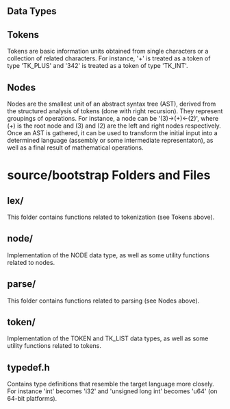 ## Data Types

## Tokens

Tokens are basic information units obtained from single characters or a collection of related characters. For instance, '+' is treated as a token of type 'TK_PLUS' and '342' is treated as a token of type 'TK_INT'.

## Nodes

Nodes are the smallest unit of an abstract syntax tree (AST), derived from the structured analysis of tokens (done with right recursion). They represent groupings of operations. For instance, a node can be '(3)->(+)<-(2)', where (+) is the root node and (3) and (2) are the left and right nodes respectively. Once an AST is gathered, it can be used to transform the initial input into a determined language (assembly or some intermediate representaton), as well as a final result of mathematical operations.

# source/bootstrap Folders and Files

## lex/

This folder contains functions related to tokenization (see Tokens above).

## node/

Implementation of the NODE data type, as well as some utility functions related to nodes.

## parse/

This folder contains functions related to parsing (see Nodes above).

## token/

Implementation of the TOKEN and TK_LIST data types, as well as some utility functions related to tokens.

## typedef.h

Contains type definitions that resemble the target language more closely. For instance 'int' becomes 'i32' and 'unsigned long int' becomes 'u64' (on 64-bit platforms).
